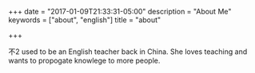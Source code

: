 +++
date = "2017-01-09T21:33:31-05:00"
description = "About Me"
keywords = ["about", "english"]
title = "about"

+++
<p>
<img src="/images/profile/self.JPG" alt="" style="max-width: 300px; padding-right: 10px" align="left">

不2 used to be an English teacher back in China. She loves teaching and wants to propogate knowlege to more people. 
</p>